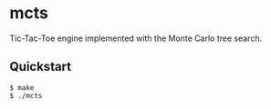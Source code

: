 # mcts

Tic-Tac-Toe engine implemented with the Monte Carlo tree search.

## Quickstart

```console
$ make
$ ./mcts
```
